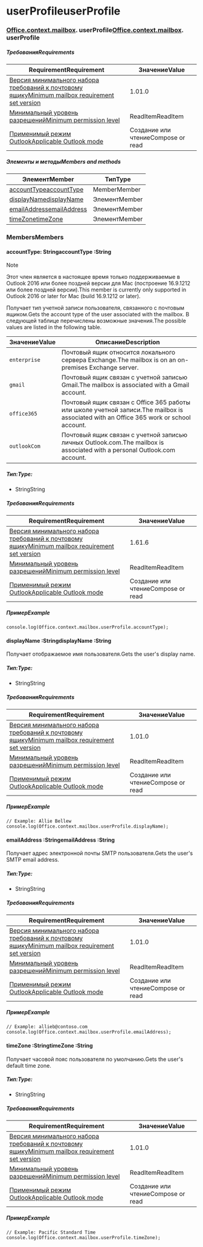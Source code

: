 
# <a name="userprofile"></a><span data-ttu-id="d3711-101">userProfile</span><span class="sxs-lookup"><span data-stu-id="d3711-101">userProfile</span></span>

### <span data-ttu-id="d3711-p101">[Office](Office.md)[.context](Office.context.md)[.mailbox](Office.context.mailbox.md). userProfile</span><span class="sxs-lookup"><span data-stu-id="d3711-p101">[Office](Office.md)[.context](Office.context.md)[.mailbox](Office.context.mailbox.md). userProfile</span></span>

##### <a name="requirements"></a><span data-ttu-id="d3711-104">Требования</span><span class="sxs-lookup"><span data-stu-id="d3711-104">Requirements</span></span>

|<span data-ttu-id="d3711-105">Requirement</span><span class="sxs-lookup"><span data-stu-id="d3711-105">Requirement</span></span>| <span data-ttu-id="d3711-106">Значение</span><span class="sxs-lookup"><span data-stu-id="d3711-106">Value</span></span>|
|---|---|
|[<span data-ttu-id="d3711-107">Версия минимального набора требований к почтовому ящику</span><span class="sxs-lookup"><span data-stu-id="d3711-107">Minimum mailbox requirement set version</span></span>](/javascript/office/requirement-sets/outlook-api-requirement-sets)| <span data-ttu-id="d3711-108">1.0</span><span class="sxs-lookup"><span data-stu-id="d3711-108">1.0</span></span>|
|[<span data-ttu-id="d3711-109">Минимальный уровень разрешений</span><span class="sxs-lookup"><span data-stu-id="d3711-109">Minimum permission level</span></span>](https://docs.microsoft.com/outlook/add-ins/understanding-outlook-add-in-permissions)| <span data-ttu-id="d3711-110">ReadItem</span><span class="sxs-lookup"><span data-stu-id="d3711-110">ReadItem</span></span>|
|[<span data-ttu-id="d3711-111">Применимый режим Outlook</span><span class="sxs-lookup"><span data-stu-id="d3711-111">Applicable Outlook mode</span></span>](https://docs.microsoft.com/outlook/add-ins/#extension-points)| <span data-ttu-id="d3711-112">Создание или чтение</span><span class="sxs-lookup"><span data-stu-id="d3711-112">Compose or read</span></span>|

##### <a name="members-and-methods"></a><span data-ttu-id="d3711-113">Элементы и методы</span><span class="sxs-lookup"><span data-stu-id="d3711-113">Members and methods</span></span>

| <span data-ttu-id="d3711-114">Элемент</span><span class="sxs-lookup"><span data-stu-id="d3711-114">Member</span></span> | <span data-ttu-id="d3711-115">Тип</span><span class="sxs-lookup"><span data-stu-id="d3711-115">Type</span></span> |
|--------|------|
| [<span data-ttu-id="d3711-116">accountType</span><span class="sxs-lookup"><span data-stu-id="d3711-116">accountType</span></span>](#accounttype-string) | <span data-ttu-id="d3711-117">Member</span><span class="sxs-lookup"><span data-stu-id="d3711-117">Member</span></span> |
| [<span data-ttu-id="d3711-118">displayName</span><span class="sxs-lookup"><span data-stu-id="d3711-118">displayName</span></span>](#displayname-string) | <span data-ttu-id="d3711-119">Элемент</span><span class="sxs-lookup"><span data-stu-id="d3711-119">Member</span></span> |
| [<span data-ttu-id="d3711-120">emailAddress</span><span class="sxs-lookup"><span data-stu-id="d3711-120">emailAddress</span></span>](#emailaddress-string) | <span data-ttu-id="d3711-121">Элемент</span><span class="sxs-lookup"><span data-stu-id="d3711-121">Member</span></span> |
| [<span data-ttu-id="d3711-122">timeZone</span><span class="sxs-lookup"><span data-stu-id="d3711-122">timeZone</span></span>](#timezone-string) | <span data-ttu-id="d3711-123">Элемент</span><span class="sxs-lookup"><span data-stu-id="d3711-123">Member</span></span> |

### <a name="members"></a><span data-ttu-id="d3711-124">Members</span><span class="sxs-lookup"><span data-stu-id="d3711-124">Members</span></span>

####  <a name="accounttype-string"></a><span data-ttu-id="d3711-125">accountType: String</span><span class="sxs-lookup"><span data-stu-id="d3711-125">accountType :String</span></span>

> [!NOTE]
> <span data-ttu-id="d3711-126">Этот член является в настоящее время только поддерживаемые в Outlook 2016 или более поздней версии для Mac (построение 16.9.1212 или более поздней версии).</span><span class="sxs-lookup"><span data-stu-id="d3711-126">This member is currently only supported in Outlook 2016 or later for Mac (build 16.9.1212 or later).</span></span>

<span data-ttu-id="d3711-127">Получает тип учетной записи пользователя, связанного с почтовым ящиком.</span><span class="sxs-lookup"><span data-stu-id="d3711-127">Gets the account type of the user associated with the mailbox.</span></span> <span data-ttu-id="d3711-128">В следующей таблице перечислены возможные значения.</span><span class="sxs-lookup"><span data-stu-id="d3711-128">The possible values are listed in the following table.</span></span>

| <span data-ttu-id="d3711-129">Значение</span><span class="sxs-lookup"><span data-stu-id="d3711-129">Value</span></span> | <span data-ttu-id="d3711-130">Описание</span><span class="sxs-lookup"><span data-stu-id="d3711-130">Description</span></span> |
|-------|-------------|
| `enterprise` | <span data-ttu-id="d3711-131">Почтовый ящик относится локального сервера Exchange.</span><span class="sxs-lookup"><span data-stu-id="d3711-131">The mailbox is on an on-premises Exchange server.</span></span> |
| `gmail` | <span data-ttu-id="d3711-132">Почтовый ящик связан с учетной записью Gmail.</span><span class="sxs-lookup"><span data-stu-id="d3711-132">The mailbox is associated with a Gmail account.</span></span> |
| `office365` | <span data-ttu-id="d3711-133">Почтовый ящик связан с Office 365 работы или школе учетной записи.</span><span class="sxs-lookup"><span data-stu-id="d3711-133">The mailbox is associated with an Office 365 work or school account.</span></span> |
| `outlookCom` | <span data-ttu-id="d3711-134">Почтовый ящик связан с учетной записью личных Outlook.com.</span><span class="sxs-lookup"><span data-stu-id="d3711-134">The mailbox is associated with a personal Outlook.com account.</span></span> |

##### <a name="type"></a><span data-ttu-id="d3711-135">Тип:</span><span class="sxs-lookup"><span data-stu-id="d3711-135">Type:</span></span>

*   <span data-ttu-id="d3711-136">String</span><span class="sxs-lookup"><span data-stu-id="d3711-136">String</span></span>

##### <a name="requirements"></a><span data-ttu-id="d3711-137">Требования</span><span class="sxs-lookup"><span data-stu-id="d3711-137">Requirements</span></span>

|<span data-ttu-id="d3711-138">Requirement</span><span class="sxs-lookup"><span data-stu-id="d3711-138">Requirement</span></span>| <span data-ttu-id="d3711-139">Значение</span><span class="sxs-lookup"><span data-stu-id="d3711-139">Value</span></span>|
|---|---|
|[<span data-ttu-id="d3711-140">Версия минимального набора требований к почтовому ящику</span><span class="sxs-lookup"><span data-stu-id="d3711-140">Minimum mailbox requirement set version</span></span>](/javascript/office/requirement-sets/outlook-api-requirement-sets)| <span data-ttu-id="d3711-141">1.6</span><span class="sxs-lookup"><span data-stu-id="d3711-141">1.6</span></span> |
|[<span data-ttu-id="d3711-142">Минимальный уровень разрешений</span><span class="sxs-lookup"><span data-stu-id="d3711-142">Minimum permission level</span></span>](https://docs.microsoft.com/outlook/add-ins/understanding-outlook-add-in-permissions)| <span data-ttu-id="d3711-143">ReadItem</span><span class="sxs-lookup"><span data-stu-id="d3711-143">ReadItem</span></span>|
|[<span data-ttu-id="d3711-144">Применимый режим Outlook</span><span class="sxs-lookup"><span data-stu-id="d3711-144">Applicable Outlook mode</span></span>](https://docs.microsoft.com/outlook/add-ins/#extension-points)| <span data-ttu-id="d3711-145">Создание или чтение</span><span class="sxs-lookup"><span data-stu-id="d3711-145">Compose or read</span></span>|

##### <a name="example"></a><span data-ttu-id="d3711-146">Пример</span><span class="sxs-lookup"><span data-stu-id="d3711-146">Example</span></span>

```
console.log(Office.context.mailbox.userProfile.accountType);
```

####  <a name="displayname-string"></a><span data-ttu-id="d3711-147">displayName :String</span><span class="sxs-lookup"><span data-stu-id="d3711-147">displayName :String</span></span>

<span data-ttu-id="d3711-148">Получает отображаемое имя пользователя.</span><span class="sxs-lookup"><span data-stu-id="d3711-148">Gets the user's display name.</span></span>

##### <a name="type"></a><span data-ttu-id="d3711-149">Тип:</span><span class="sxs-lookup"><span data-stu-id="d3711-149">Type:</span></span>

*   <span data-ttu-id="d3711-150">String</span><span class="sxs-lookup"><span data-stu-id="d3711-150">String</span></span>

##### <a name="requirements"></a><span data-ttu-id="d3711-151">Требования</span><span class="sxs-lookup"><span data-stu-id="d3711-151">Requirements</span></span>

|<span data-ttu-id="d3711-152">Requirement</span><span class="sxs-lookup"><span data-stu-id="d3711-152">Requirement</span></span>| <span data-ttu-id="d3711-153">Значение</span><span class="sxs-lookup"><span data-stu-id="d3711-153">Value</span></span>|
|---|---|
|[<span data-ttu-id="d3711-154">Версия минимального набора требований к почтовому ящику</span><span class="sxs-lookup"><span data-stu-id="d3711-154">Minimum mailbox requirement set version</span></span>](/javascript/office/requirement-sets/outlook-api-requirement-sets)| <span data-ttu-id="d3711-155">1.0</span><span class="sxs-lookup"><span data-stu-id="d3711-155">1.0</span></span>|
|[<span data-ttu-id="d3711-156">Минимальный уровень разрешений</span><span class="sxs-lookup"><span data-stu-id="d3711-156">Minimum permission level</span></span>](https://docs.microsoft.com/outlook/add-ins/understanding-outlook-add-in-permissions)| <span data-ttu-id="d3711-157">ReadItem</span><span class="sxs-lookup"><span data-stu-id="d3711-157">ReadItem</span></span>|
|[<span data-ttu-id="d3711-158">Применимый режим Outlook</span><span class="sxs-lookup"><span data-stu-id="d3711-158">Applicable Outlook mode</span></span>](https://docs.microsoft.com/outlook/add-ins/#extension-points)| <span data-ttu-id="d3711-159">Создание или чтение</span><span class="sxs-lookup"><span data-stu-id="d3711-159">Compose or read</span></span>|

##### <a name="example"></a><span data-ttu-id="d3711-160">Пример</span><span class="sxs-lookup"><span data-stu-id="d3711-160">Example</span></span>

```
// Example: Allie Bellew
console.log(Office.context.mailbox.userProfile.displayName);
```

####  <a name="emailaddress-string"></a><span data-ttu-id="d3711-161">emailAddress :String</span><span class="sxs-lookup"><span data-stu-id="d3711-161">emailAddress :String</span></span>

<span data-ttu-id="d3711-162">Получает адрес электронной почты SMTP пользователя.</span><span class="sxs-lookup"><span data-stu-id="d3711-162">Gets the user's SMTP email address.</span></span>

##### <a name="type"></a><span data-ttu-id="d3711-163">Тип:</span><span class="sxs-lookup"><span data-stu-id="d3711-163">Type:</span></span>

*   <span data-ttu-id="d3711-164">String</span><span class="sxs-lookup"><span data-stu-id="d3711-164">String</span></span>

##### <a name="requirements"></a><span data-ttu-id="d3711-165">Требования</span><span class="sxs-lookup"><span data-stu-id="d3711-165">Requirements</span></span>

|<span data-ttu-id="d3711-166">Requirement</span><span class="sxs-lookup"><span data-stu-id="d3711-166">Requirement</span></span>| <span data-ttu-id="d3711-167">Значение</span><span class="sxs-lookup"><span data-stu-id="d3711-167">Value</span></span>|
|---|---|
|[<span data-ttu-id="d3711-168">Версия минимального набора требований к почтовому ящику</span><span class="sxs-lookup"><span data-stu-id="d3711-168">Minimum mailbox requirement set version</span></span>](/javascript/office/requirement-sets/outlook-api-requirement-sets)| <span data-ttu-id="d3711-169">1.0</span><span class="sxs-lookup"><span data-stu-id="d3711-169">1.0</span></span>|
|[<span data-ttu-id="d3711-170">Минимальный уровень разрешений</span><span class="sxs-lookup"><span data-stu-id="d3711-170">Minimum permission level</span></span>](https://docs.microsoft.com/outlook/add-ins/understanding-outlook-add-in-permissions)| <span data-ttu-id="d3711-171">ReadItem</span><span class="sxs-lookup"><span data-stu-id="d3711-171">ReadItem</span></span>|
|[<span data-ttu-id="d3711-172">Применимый режим Outlook</span><span class="sxs-lookup"><span data-stu-id="d3711-172">Applicable Outlook mode</span></span>](https://docs.microsoft.com/outlook/add-ins/#extension-points)| <span data-ttu-id="d3711-173">Создание или чтение</span><span class="sxs-lookup"><span data-stu-id="d3711-173">Compose or read</span></span>|

##### <a name="example"></a><span data-ttu-id="d3711-174">Пример</span><span class="sxs-lookup"><span data-stu-id="d3711-174">Example</span></span>

```
// Example: allieb@contoso.com
console.log(Office.context.mailbox.userProfile.emailAddress);
```

####  <a name="timezone-string"></a><span data-ttu-id="d3711-175">timeZone :String</span><span class="sxs-lookup"><span data-stu-id="d3711-175">timeZone :String</span></span>

<span data-ttu-id="d3711-176">Получает часовой пояс пользователя по умолчанию.</span><span class="sxs-lookup"><span data-stu-id="d3711-176">Gets the user's default time zone.</span></span>

##### <a name="type"></a><span data-ttu-id="d3711-177">Тип:</span><span class="sxs-lookup"><span data-stu-id="d3711-177">Type:</span></span>

*   <span data-ttu-id="d3711-178">String</span><span class="sxs-lookup"><span data-stu-id="d3711-178">String</span></span>

##### <a name="requirements"></a><span data-ttu-id="d3711-179">Требования</span><span class="sxs-lookup"><span data-stu-id="d3711-179">Requirements</span></span>

|<span data-ttu-id="d3711-180">Requirement</span><span class="sxs-lookup"><span data-stu-id="d3711-180">Requirement</span></span>| <span data-ttu-id="d3711-181">Значение</span><span class="sxs-lookup"><span data-stu-id="d3711-181">Value</span></span>|
|---|---|
|[<span data-ttu-id="d3711-182">Версия минимального набора требований к почтовому ящику</span><span class="sxs-lookup"><span data-stu-id="d3711-182">Minimum mailbox requirement set version</span></span>](/javascript/office/requirement-sets/outlook-api-requirement-sets)| <span data-ttu-id="d3711-183">1.0</span><span class="sxs-lookup"><span data-stu-id="d3711-183">1.0</span></span>|
|[<span data-ttu-id="d3711-184">Минимальный уровень разрешений</span><span class="sxs-lookup"><span data-stu-id="d3711-184">Minimum permission level</span></span>](https://docs.microsoft.com/outlook/add-ins/understanding-outlook-add-in-permissions)| <span data-ttu-id="d3711-185">ReadItem</span><span class="sxs-lookup"><span data-stu-id="d3711-185">ReadItem</span></span>|
|[<span data-ttu-id="d3711-186">Применимый режим Outlook</span><span class="sxs-lookup"><span data-stu-id="d3711-186">Applicable Outlook mode</span></span>](https://docs.microsoft.com/outlook/add-ins/#extension-points)| <span data-ttu-id="d3711-187">Создание или чтение</span><span class="sxs-lookup"><span data-stu-id="d3711-187">Compose or read</span></span>|

##### <a name="example"></a><span data-ttu-id="d3711-188">Пример</span><span class="sxs-lookup"><span data-stu-id="d3711-188">Example</span></span>

```
// Example: Pacific Standard Time
console.log(Office.context.mailbox.userProfile.timeZone);
```